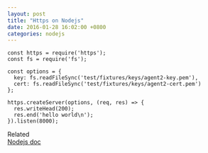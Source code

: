 ```yaml
---
layout: post
title: "Https on Nodejs"  
date: 2016-01-28 16:02:00 +0800   
categories: nodejs  
---
```


	const https = require('https');
	const fs = require('fs');

	const options = {
	  key: fs.readFileSync('test/fixtures/keys/agent2-key.pem'),
	  cert: fs.readFileSync('test/fixtures/keys/agent2-cert.pem')
	};

	https.createServer(options, (req, res) => {
	  res.writeHead(200);
	  res.end('hello world\n');
	}).listen(8000);


Related  
[Nodejs doc](https://nodejs.org/api/https.html)


